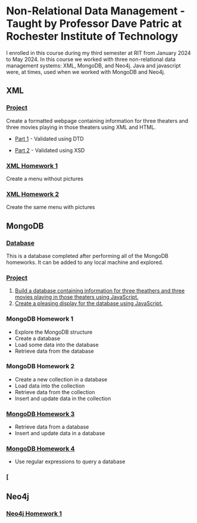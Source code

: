 # Non-Relational Data Management - Taught by Professor Dave Patric at Rochester Institute of Technology

I enrolled in this course during my third semester at RIT from January 2024 to May 2024. In this course we worked with three non-relational data management systems: XML, MongoDB, and Neo4j. Java and javascript were, at times, used when we worked with MongoDB and Neo4j.

## XML

  ### [Project](XMLProject)

  Create a formatted webpage containing information for three theaters and three movies playing in those theaters using XML and HTML.

  - [Part 1](XMLProject/LongTorales1) - Validated using DTD
    
  - [Part 2](XMLProject/LongTorales2) - Validated using XSD
  
  ### [XML Homework 1](<Week 2/XMLPe01>)

  Create a menu without pictures

  ### [XML Homework 2](<Week 2/XMLPe02>)

  Create the same menu with pictures

## MongoDB

  ### [Database](mongodb)

  This is a database completed after performing all of the MongoDB homeworks. It can be added to any local machine and explored.
  
  ### [Project](MongoProject)

  1. [Build a database containing information for three theathers and three movies playing in those theaters using JavaScript.](MongoProject/LongTorales/LongTorales.js)
  2. [Create a pleasing display for the database using JavaScript.](MongoProject/LongTorales/LongToralesDisplay.js)

  ### MongoDB Homework 1

  - Explore the MongoDB structure
  - Create a database
  - Load some data into the database
  - Retrieve data from the database
  
  ### MongoDB Homework 2

  - Create a new collection in a database
  - Load data into the collection
  - Retrieve data from the collection
  - Insert and update data in the collection

  ### [MongoDB Homework 3](<Week 4/LongTorales.js>)

  - Retrieve data from a database
  - Insert and update data in a database

  ### [MongoDB Homework 4](<Week 4/PE04regex.js>)

  - Use regular expressions to query a database

  ### [
  
## Neo4j

  ### [Neo4j Homework 1]()
